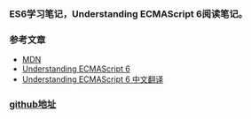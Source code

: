 <!--
 * @Description: In User Settings Edit
 * @Author: your name
 * @Date: 2019-07-31 01:03:55
 * @LastEditTime: 2019-07-31 21:49:25
 * @LastEditors: Please set LastEditors
 -->

### ES6学习笔记，Understanding ECMAScript 6阅读笔记。

### 参考文章
- [MDN](https://developer.mozilla.org/zh-CN/)
- [Understanding ECMAScript 6](https://leanpub.com/understandinges6/read)
- [Understanding ECMAScript 6 中文翻译](https://legacy.gitbook.com/book/sagittarius-rev/understanding-ecmascript-6-zh-ver/details)

### [github地址](https://github.com/zzzhim/note/tree/master/ES6)